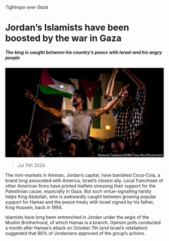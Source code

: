###### Tightrope over Gaza

# Jordan’s Islamists have been boosted by the war in Gaza 

##### The king is caught between his country’s peace with Israel and his angry people 

![image](images/20240713_MAP506.jpg) 

> Jul 11th 2024 

The mini-markets in Amman, Jordan’s capital, have banished Coca-Cola, a brand long associated with America, Israel’s closest ally. Local franchises of other American firms have printed leaflets stressing their support for the Palestinian cause, especially in Gaza. But such virtue-signalling hardly helps King Abdullah, who is awkwardly caught between growing popular support for Hamas and the peace treaty with Israel signed by his father, King Hussein, back in 1994.

Islamists have long been entrenched in Jordan under the aegis of the Muslim Brotherhood, of which Hamas is a branch. Opinion polls conducted a month after Hamas’s attack on October 7th (and Israel’s retaliation) suggested that 66% of Jordanians approved of the group’s actions. 


